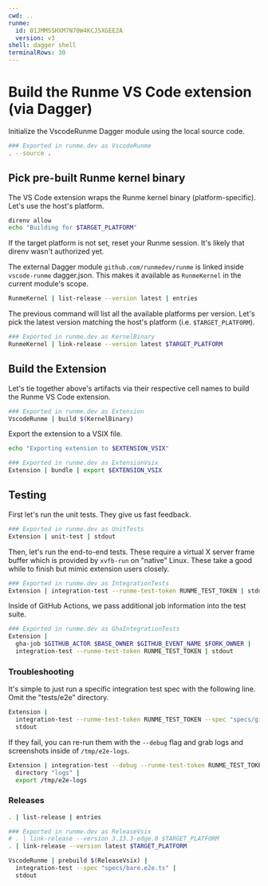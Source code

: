 ```yaml
---
cwd: ..
runme:
  id: 01JMMSSHXM7N70W4KCJ5XGEE2A
  version: v3
shell: dagger shell
terminalRows: 30
---
```


# Build the Runme VS Code extension (via Dagger)

Initialize the VscodeRunme Dagger module using the local source code.

```sh {"name":"VscodeRunme"}
### Exported in runme.dev as VscodeRunme
. --source .
```

## Pick pre-built Runme kernel binary

The VS Code extension wraps the Runme kernel binary (platform-specific). Let's use the host's platform.

```sh {"interpreter":"bash","promptEnv":"never","terminalRows":"3"}
direnv allow
echo "Building for $TARGET_PLATFORM"
```

If the target platform is not set, reset your Runme session. It's likely that direnv wasn't authorized yet.

The external Dagger module `github.com/runmedev/runme` is linked inside `vscode-runme` dagger.json. This makes it available as `RunmeKernel` in the current module's scope.

```sh {"terminalRows":"14"}
RunmeKernel | list-release --version latest | entries
```

The previous command will list all the available platforms per version. Let's pick the latest version matching the host's platform (i.e. `$TARGET_PLATFORM`).

```sh {"id":"01JMMSSHXM7N70W4KCHTX92MHE","name":"KernelBinary","terminalRows":"12"}
### Exported in runme.dev as KernelBinary
RunmeKernel | link-release --version latest $TARGET_PLATFORM
```

## Build the Extension

Let's tie together above's artifacts via their respective cell names to build the Runme VS Code extension.

```sh {"id":"01JMMSSHXM7N70W4KCJ1N0DVXG","name":"Extension","terminalRows":"15"}
### Exported in runme.dev as Extension
VscodeRunme | build $(KernelBinary)
```

Export the extension to a VSIX file.

```sh {"interpreter":"bash","name":"print-target","terminalRows":"3"}
echo "Exporting extension to $EXTENSION_VSIX"
```

```sh {"name":"ExtensionVsix"}
### Exported in runme.dev as ExtensionVsix
Extension | bundle | export $EXTENSION_VSIX
```

## Testing

First let's run the unit tests. They give us fast feedback.

```sh {"interpreter":"dagger shell --progress=plain","name":"UnitTests"}
### Exported in runme.dev as UnitTests
Extension | unit-test | stdout
```

Then, let's run the end-to-end tests. These require a virtual X server frame buffer which is provided by `xvfb-run` on "native" Linux. These take a good while to finish but mimic extension users closely.

```sh {"name":"IntegrationTests","terminalRows":"37"}
### Exported in runme.dev as IntegrationTests
Extension | integration-test --runme-test-token RUNME_TEST_TOKEN | stdout
```

Inside of GitHub Actions, we pass additional job information into the test suite.

```sh {"interpreter":"dagger shell --progress=plain","name":"GhaIntegrationTests"}
### Exported in runme.dev as GhaIntegrationTests
Extension |
  gha-job $GITHUB_ACTOR $BASE_OWNER $GITHUB_EVENT_NAME $FORK_OWNER |
  integration-test --runme-test-token RUNME_TEST_TOKEN | stdout
```

### Troubleshooting

It's simple to just run a specific integration test spec with the following line. Omit the "tests/e2e" directory.

```sh
Extension |
  integration-test --runme-test-token RUNME_TEST_TOKEN --spec "specs/githubAction.e2e.ts" |
  stdout
```

If they fail, you can re-run them with the `--debug` flag and grab logs and screenshots inside of `/tmp/e2e-logs`.

```sh
Extension | integration-test --debug --runme-test-token RUNME_TEST_TOKEN --spec "specs/githubAction.e2e.ts" |
  directory "logs" |
  export /tmp/e2e-logs
```

### Releases

```sh {"terminalRows":"14"}
. | list-release | entries
```

```sh {"name":"ReleaseVsix","terminalRows":"12"}
### Exported in runme.dev as ReleaseVsix
# . | link-release --version 3.13.3-edge.0 $TARGET_PLATFORM
. | link-release --version latest $TARGET_PLATFORM
```

```sh
VscodeRunme | prebuild $(ReleaseVsix) |
  integration-test --spec "specs/bare.e2e.ts" |
  stdout
```
